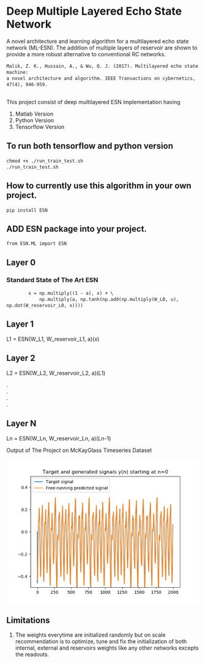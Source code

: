 # Deep Multiple Layered Echo State Network

A novel architecture and learning algorithm for a multilayered echo state network (ML-ESN). The addition
of multiple layers of reservoir are shown to provide a more robust alternative to conventional RC networks.

````
Malik, Z. K., Hussain, A., & Wu, Q. J. (2017). Multilayered echo state machine: 
a novel architecture and algorithm. IEEE Transactions on cybernetics, 47(4), 946-959.


````
This project consist of deep multilayered ESN implementation having

1) Matlab Version
2) Python Version
3) Tensorflow Version

## To run both tensorflow and python version

````
chmod +x ./run_train_test.sh
./run_train_test.sh

````
## How to currently use this algorithm in your own project.

````
pip install ESN
````
## ADD ESN package into your project.

````
from ESN.ML import ESN
````

## Layer 0

### Standard State of The Art ESN
````
        x = np.multiply((1 - a), x) + \
            np.multiply(a, np.tanh(np.add(np.multiply(W_L0, u), np.dot(W_reservoir_L0, x))))
````

## Layer 1

L1 = ESN(W_L1, W_reservoir_L1, a)(x)

## Layer 2

L2 = ESN(W_L2, W_reservoir_L2, a)(L1)

. <br />
. <br />
. <br />
. <br />

## Layer N

Ln = ESN(W_Ln, W_reservoir_Ln, a)(Ln-1)

Output of The Project on McKayGlass Timeseries Dataset

![alt text](https://github.com/Xeeshanmalik/deep_ml_esn/blob/master/data/single.png)


## Limitations

1) The weights everytime are initialized randomly but on scale recommendation is to optimize, tune and fix the initialization of both
   internal, external and reservoirs weights like any other networks excepts the readouts.
